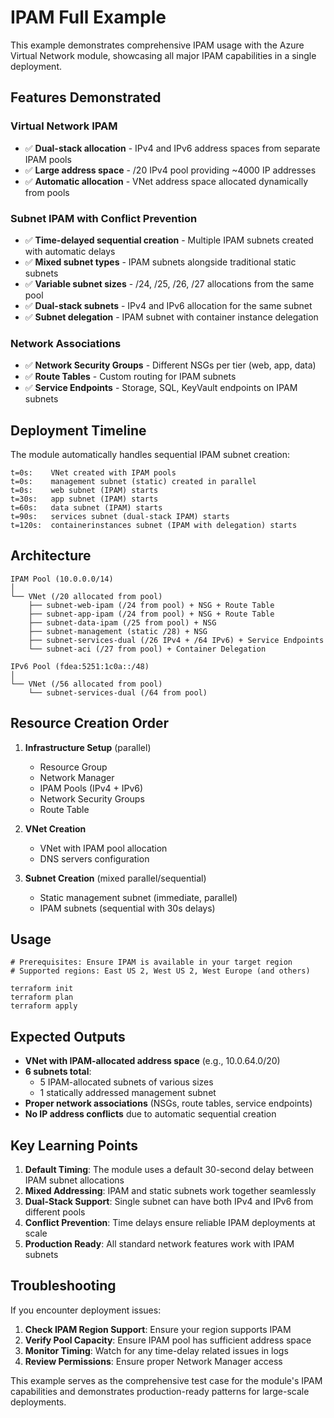 # IPAM Full Example

This example demonstrates comprehensive IPAM usage with the Azure Virtual Network module, showcasing all major IPAM capabilities in a single deployment.

## Features Demonstrated

### Virtual Network IPAM
- ✅ **Dual-stack allocation** - IPv4 and IPv6 address spaces from separate IPAM pools
- ✅ **Large address space** - /20 IPv4 pool providing ~4000 IP addresses
- ✅ **Automatic allocation** - VNet address space allocated dynamically from pools

### Subnet IPAM with Conflict Prevention
- ✅ **Time-delayed sequential creation** - Multiple IPAM subnets created with automatic delays
- ✅ **Mixed subnet types** - IPAM subnets alongside traditional static subnets
- ✅ **Variable subnet sizes** - /24, /25, /26, /27 allocations from the same pool
- ✅ **Dual-stack subnets** - IPv4 and IPv6 allocation for the same subnet
- ✅ **Subnet delegation** - IPAM subnet with container instance delegation

### Network Associations
- ✅ **Network Security Groups** - Different NSGs per tier (web, app, data)
- ✅ **Route Tables** - Custom routing for IPAM subnets
- ✅ **Service Endpoints** - Storage, SQL, KeyVault endpoints on IPAM subnets

## Deployment Timeline

The module automatically handles sequential IPAM subnet creation:

```
t=0s:    VNet created with IPAM pools
t=0s:    management subnet (static) created in parallel
t=0s:    web subnet (IPAM) starts
t=30s:   app subnet (IPAM) starts
t=60s:   data subnet (IPAM) starts
t=90s:   services subnet (dual-stack IPAM) starts
t=120s:  containerinstances subnet (IPAM with delegation) starts
```

## Architecture

```
IPAM Pool (10.0.0.0/14)
│
└── VNet (/20 allocated from pool)
    ├── subnet-web-ipam (/24 from pool) + NSG + Route Table
    ├── subnet-app-ipam (/24 from pool) + NSG + Route Table
    ├── subnet-data-ipam (/25 from pool) + NSG
    ├── subnet-management (static /28) + NSG
    ├── subnet-services-dual (/26 IPv4 + /64 IPv6) + Service Endpoints
    └── subnet-aci (/27 from pool) + Container Delegation

IPv6 Pool (fdea:5251:1c0a::/48)
│
└── VNet (/56 allocated from pool)
    └── subnet-services-dual (/64 from pool)
```

## Resource Creation Order

1. **Infrastructure Setup** (parallel)
   - Resource Group
   - Network Manager
   - IPAM Pools (IPv4 + IPv6)
   - Network Security Groups
   - Route Table

2. **VNet Creation**
   - VNet with IPAM pool allocation
   - DNS servers configuration

3. **Subnet Creation** (mixed parallel/sequential)
   - Static management subnet (immediate, parallel)
   - IPAM subnets (sequential with 30s delays)

## Usage

```hcl
# Prerequisites: Ensure IPAM is available in your target region
# Supported regions: East US 2, West US 2, West Europe (and others)

terraform init
terraform plan
terraform apply
```

## Expected Outputs

- **VNet with IPAM-allocated address space** (e.g., 10.0.64.0/20)
- **6 subnets total**:
  - 5 IPAM-allocated subnets of various sizes
  - 1 statically addressed management subnet
- **Proper network associations** (NSGs, route tables, service endpoints)
- **No IP address conflicts** due to automatic sequential creation

## Key Learning Points

1. **Default Timing**: The module uses a default 30-second delay between IPAM subnet allocations
2. **Mixed Addressing**: IPAM and static subnets work together seamlessly
3. **Dual-Stack Support**: Single subnet can have both IPv4 and IPv6 from different pools
4. **Conflict Prevention**: Time delays ensure reliable IPAM deployments at scale
5. **Production Ready**: All standard network features work with IPAM subnets

## Troubleshooting

If you encounter deployment issues:

1. **Check IPAM Region Support**: Ensure your region supports IPAM
2. **Verify Pool Capacity**: Ensure IPAM pool has sufficient address space
3. **Monitor Timing**: Watch for any time-delay related issues in logs
4. **Review Permissions**: Ensure proper Network Manager access

This example serves as the comprehensive test case for the module's IPAM capabilities and demonstrates production-ready patterns for large-scale deployments.
